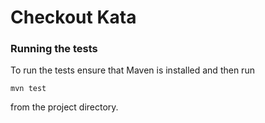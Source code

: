 # Checkout Kata

### Running the tests

To run the tests ensure that Maven is installed and then run

`mvn test`

from the project directory.